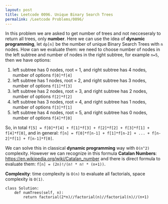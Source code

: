 ```yaml
---
layout: post
title: Leetcode 0096. Unique Binary Search Trees
permalink: /Leetcode Problems/0096/
---
```


In this problem we are asked to get number of trees and not necceseraly to return all trees, only **number**. Here we can use the idea of **dynamic programming**, let `dp[n]` be the number of unique Binary Search Trees with `n` nodes. How can we evaluate them: we need to choose number of nodes in the left subtree and number of nodes in the right subtree, for example `n=5`, then we have options:
1. left subtree has 0 nodes, root = 1, and right subtree has 4 nodes, number of options `f[0]*f[4]`
2. left subtree has 1 nodes, root = 2, and right subtree has 3 nodes, number of options `f[1]*f[3]`
3. left subtree has 2 nodes, root = 3, and right subtree has 2 nodes, number of options `f[2]*f[2]`
4. left subtree has 3 nodes, root = 4, and right subtree has 1 nodes, number of options `f[3]*f[1]`
5. left subtree has 4 nodes, root = 5, and right subtree has 0 nodes, number of options `f[4]*f[0]`

So, in total `f[5] = f[0]*f[4] + f[1]*f[3] + f[2]*f[2] + f[3]*f[1] + f[4]*f[0]`, and in general:
`f[n] = f[0]*f[n-1] + f[1]*f[n-2] + ... + f[n-2]*f[1] + f[n-1]*f[0]`.

We can solve this in classical **dynamic programming** way with `O(n^2)` complexity. However we can recognize in this formula **Catalan Numbers**: https://en.wikipedia.org/wiki/Catalan_number and there is direct formula to evaluate them:
`f[n] = (2n)!/(n! * n! * (n+1))`.

**Complexity**: time complexity is `O(n)` to evaluate all factorials, space complexity is `O(1)`.

```
class Solution:
    def numTrees(self, n):
        return factorial(2*n)//factorial(n)//factorial(n)//(n+1)
```